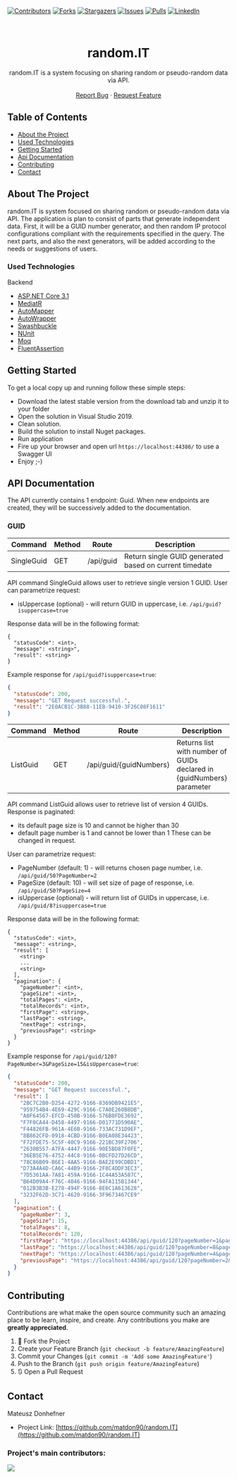 [![Contributors][contributors-shield]][contributors-url]
[![Forks][forks-shield]][forks-url]
[![Stargazers][stars-shield]][stars-url]
[![Issues][issues-shield]][issues-url]
[![Pulls][pulls-shield]][pulls-url]
[![LinkedIn][linkedin-shield]][linkedin-url]

<!-- PROJECT LOGO -->
<br />
<p align="center">

  <h1 align="center">random.IT</h1>

  <p align="center">
    random.IT is a system focusing on sharing random or pseudo-random data via API.
    <br />
    <br />
    <a href="https://github.com/matdon90/random.IT/issues">Report Bug</a>
    ·
    <a href="https://github.com/matdon90/random.IT/issues">Request Feature</a>
  </p>
</p>

<!-- TABLE OF CONTENTS -->
## Table of Contents

* [About the Project](#about-the-project)
* [Used Technologies](#used-technologies)
* [Getting Started](#getting-started)
* [Api Documentation](#api-documentation)
* [Contributing](#contributing)
* [Contact](#contact)



<!-- ABOUT THE PROJECT -->
## About The Project

random.IT is system focused on sharing random or pseudo-random data via API. The application is plan to consist of parts that generate independent data. First, it will be a GUID number generator, and then random IP protocol configurations compliant with the requirements specified in the query. The next parts, and also the next generators, will be added according to the needs or suggestions of users.


<!-- USED TECHNOLOGIES -->
### Used Technologies

Backend
* [ASP.NET Core 3.1](https://docs.microsoft.com/pl-pl/aspnet/core/?view=aspnetcore-3.1)
* [MediatR](https://github.com/jbogard/MediatR)
* [AutoMapper](https://automapper.org/)
* [AutoWrapper](https://github.com/proudmonkey/AutoWrapper)
* [Swashbuckle](https://docs.microsoft.com/en-US/aspnet/core/tutorials/getting-started-with-swashbuckle?view=aspnetcore-5.0&tabs=visual-studio)
* [NUnit](https://nunit.org/)
* [Moq](https://github.com/Moq/moq4/wiki/Quickstart)
* [FluentAssertion](https://fluentassertions.com/)


<!-- GETTING STARTED -->
## Getting Started

To get a local copy up and running follow these simple steps:

* Download the latest stable version from the download tab and unzip it to your folder
* Open the solution in Visual Studio 2019. 
* Clean solution.
* Build the solution to install Nuget packages.
* Run application
* Fire up your browser and open url `https://localhost:44386/` to use a Swagger UI
* Enjoy ;-)

<!-- API DOCUMENTATION -->
## API Documentation

The API currently contains 1 endpoint: Guid.
When new endpoints are created, they will be successively added to the documentation.

### GUID

| Command    | Method | Route                   | Description                                             |
|------------|--------|-------------------------|---------------------------------------------------------|
| SingleGuid | GET    | /api/guid               | Return single GUID generated based on current timedate  |

API command SingleGuid allows user to retrieve single version 1 GUID.
User can parametrize request:
* isUppercase (optional) - will return GUID in uppercase, i.e. `/api/guid?isuppercase=true`

Response data will be in the following format:
```
{
  "statusCode": <int>,
  "message": <string>",
  "result": <string>
}
```

Example response for `/api/guid?isuppercase=true`:
```json
{
  "statusCode": 200,
  "message": "GET Request successful.",
  "result": "2E0ACB1C-3B88-11EB-9410-3F26C08F1611"
}
```


| Command    | Method | Route                   | Description                                             |
|------------|--------|-------------------------|---------------------------------------------------------|
| ListGuid   | GET    | /api/guid/{guidNumbers} | Returns list with number of GUIDs declared in {guidNumbers} parameter |

API command ListGuid allows user to retrieve list of version 4 GUIDs.
Response is paginated:
* its default page size is 10 and cannot be higher than 30
* default page number is 1 and cannot be lower than 1
These can be changed in request.

User can parametrize request:
* PageNumber (default: 1) - will returns chosen page number, i.e. `/api/guid/50?PageNumber=2`
* PageSize (default: 10) - will set size of page of response, i.e. `/api/guid/50?PageSize=4`
* isUppercase (optional) - will return list of GUIDs in uppercase, i.e. `/api/guid/8?isuppercase=true`

Response data will be in the following format:
```
{
  "statusCode": <int>,
  "message": <string>,
  "result": [
    <string>
    ...
    <string>
  ],
  "pagination": {
    "pageNumber": <int>,
    "pageSize": <int>,
    "totalPages": <int>,
    "totalRecords": <int>,
    "firstPage": <string>,
    "lastPage": <string>,
    "nextPage": <string>,
    "previousPage": <string>
  }
}
```

Example response for `/api/guid/120?PageNumber=3&PageSize=15&isUppercase=true`:
```json
{
  "statusCode": 200,
  "message": "GET Request successful.",
  "result": [
    "2BC7C2B0-D254-4272-9166-8369DB9421E5",
    "959754B4-4E69-429C-9166-C7A0E260B8DB",
    "A0F64567-EFCD-450B-9166-576B0FDE3692",
    "F7F0CA44-D458-4497-9166-D01771D590AE",
    "F44826FB-961A-4E6B-9166-733AC731D9EF",
    "8B862CFD-0918-4CBD-9166-B0EA08E34423",
    "F72FDE75-5C5F-40C9-9166-221BC39F2706",
    "2630B557-A7FA-4447-9166-90E5BD87F0FE",
    "36EB5E76-4752-44C8-9166-0BCFD27D26CD",
    "78C86B09-B6E1-4AA5-9166-BAE2E99CDBD1",
    "D73A4A4D-CA6C-44B9-9166-2F8C4DDF3EC3",
    "7D5361AA-7A81-459A-9166-1C44A53A587C",
    "B64D09A4-F76C-4046-9166-94FA115B1344",
    "012B3B3B-E278-494F-9166-8E6C1A613628",
    "3232F62D-3C71-4620-9166-3F9673467CE9"
  ],
  "pagination": {
    "pageNumber": 3,
    "pageSize": 15,
    "totalPages": 8,
    "totalRecords": 120,
    "firstPage": "https://localhost:44386/api/guid/120?pageNumber=1&pageSize=15",
    "lastPage": "https://localhost:44386/api/guid/120?pageNumber=8&pageSize=15",
    "nextPage": "https://localhost:44386/api/guid/120?pageNumber=4&pageSize=15",
    "previousPage": "https://localhost:44386/api/guid/120?pageNumber=2&pageSize=15"
  }
}
```

<!-- CONTRIBUTING -->
## Contributing

Contributions are what make the open source community such an amazing place to be learn, inspire, and create. Any contributions you make are **greatly appreciated**.

1. 🍴 Fork the Project
2. Create your Feature Branch (`git checkout -b feature/AmazingFeature`)
3. Commit your Changes (`git commit -m 'Add some AmazingFeature'`)
4. Push to the Branch (`git push origin feature/AmazingFeature`)
5. 🔃 Open a Pull Request


<!-- CONTACT -->
## Contact

Mateusz Donhefner

* Project Link: [https://github.com/matdon90/random.IT](https://github.com/matdon90/random.IT)

### Project's main contributors:

<a href="https://github.com/matdon90/random.IT/graphs/contributors">
  <img src="https://contributors-img.web.app/image?repo=matdon90/random.IT" />
</a>

<!-- Made with [contributors-img](https://contributors-img.web.app). -->

<!-- MARKDOWN LINKS & IMAGES -->
<!-- https://www.markdownguide.org/basic-syntax/#reference-style-links -->
[contributors-shield]: https://img.shields.io/github/contributors/matdon90/random.IT.svg?style=flat-square
[contributors-url]: https://github.com/matdon90/random.IT/graphs/contributors
[forks-shield]: https://img.shields.io/github/forks/matdon90/random.IT.svg?style=flat-square
[forks-url]: https://github.com/matdon90/random.IT/network/members
[stars-shield]: https://img.shields.io/github/stars/matdon90/random.IT.svg?style=flat-square
[stars-url]: https://github.com/matdon90/random.IT/stargazers
[issues-shield]: https://img.shields.io/github/issues/matdon90/random.IT.svg?style=flat-square
[issues-url]: https://github.com/matdon90/random.IT/issues
[pulls-shield]: https://img.shields.io/github/issues-pr/matdon90/random.IT.svg?style=flat-square
[pulls-url]: https://github.com/matdon90/random.IT/pulls
[linkedin-shield]: https://img.shields.io/badge/-LinkedIn-black.svg?style=flat-square&logo=linkedin&colorB=555
[linkedin-url]: https://www.linkedin.com/in/mateusz-donhefner/
